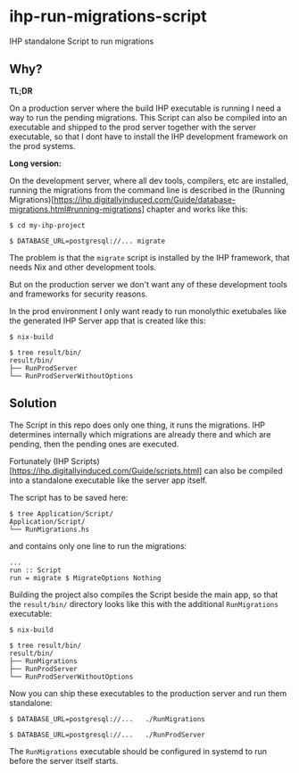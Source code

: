 # ihp-run-migrations-script
IHP standalone Script to run migrations

## Why?
**TL;DR**

On a production server where the build IHP executable is running I need a way to run the pending migrations.
This Script can also be compiled into an executable and shipped to the prod server together with the server executable,
so that I dont have to install the IHP development framework on the prod systems.

**Long version:**

On the development server, where all dev tools, compilers, etc are installed, running the migrations from the command line is described in the (Running Migrations)[https://ihp.digitallyinduced.com/Guide/database-migrations.html#running-migrations] chapter and works like this:
```
$ cd my-ihp-project

$ DATABASE_URL=postgresql://... migrate
```

The problem is that the `migrate` script is installed by the IHP framework, that needs Nix and other development tools.

But on the production server we don't want any of these development tools and frameworks for security reasons.

In the prod environment I only want ready to run monolythic exetubales like the generated IHP Server app that is created like this:
```
$ nix-build

$ tree result/bin/
result/bin/
├── RunProdServer
└── RunProdServerWithoutOptions
```

## Solution
The Script in this repo does only one thing, it runs the migrations.
IHP determines internally which migrations are already there and which are pending, then the pending ones are executed.

Fortunately (IHP Scripts)[https://ihp.digitallyinduced.com/Guide/scripts.html] can also be compiled into a standalone executable like the server app itself.

The script has to be saved here:
```
$ tree Application/Script/
Application/Script/
└── RunMigrations.hs
```

and contains only one line to run the migrations:
```
...
run :: Script
run = migrate $ MigrateOptions Nothing
```

Building the project also compiles the Script beside the main app, so that the `result/bin/` directory looks like this with the additional `RunMigrations` executable:
```
$ nix-build

$ tree result/bin/
result/bin/
├── RunMigrations
├── RunProdServer
└── RunProdServerWithoutOptions
```

Now you can ship these executables to the production server and run them standalone:
```
$ DATABASE_URL=postgresql://...   ./RunMigrations

$ DATABASE_URL=postgresql://...   ./RunProdServer
```

The `RunMigrations` executable should be configured in systemd to run before the server itself starts.
